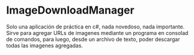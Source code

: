 # ImageDownloadManager

Solo una aplicación de práctica en c#, nada novedoso, nada importante. Sirve para agregar URLs de imagenes mediante un programa en consolad de comandos, para luego, desde un archivo de texto, poder descargar todas las imagenes agregadas.